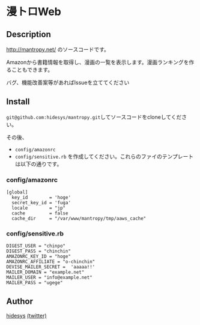 漫トロWeb
====

## Description
http://mantropy.net/ のソースコードです。

Amazonから書籍情報を取得し、漫画の一覧を表示します。漫画ランキングを作ることもできます。

バグ、機能改善案等があればIssueを立ててください

## Install
`git@github.com:hidesys/mantropy.git`してソースコードをcloneしてください。

その後、
* `config/amazonrc`
* `config/sensitive.rb`
を作成してください。これらのファイのテンプレートは以下の通りです。

### config/amazonrc

```
[global]
  key_id        = 'hoge'
  secret_key_id = 'fuga'
  locale        = "jp"
  cache         = false
  cache_dir     = "/var/www/mantropy/tmp/aaws_cache"
```

### config/sensitive.rb

```
DIGEST_USER = "chinpo"
DIGEST_PASS = "chinchin"
AMAZONRC_KEY_ID = "hoge"
AMAZONRC_AFFILIATE = "o-chinchin"
DEVISE_MAILER_SECRET =  'aaaaa!!'
MAILER_DOMAIN = "example.net"
MAILER_USER = "info@example.net"
MAILER_PASS = "ugege"
```

## Author
[hidesys](https://github.com/hidesys) [(twitter)](https://twitter.com/hidesys)



